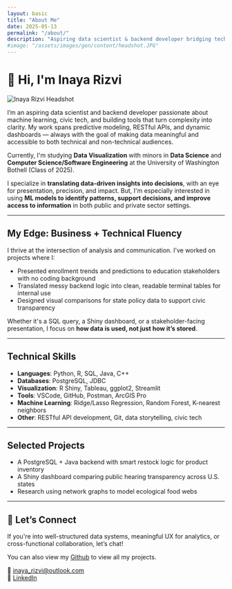 ```yaml
---
layout: basic
title: "About Me"
date: 2025-05-13
permalink: "/about/"
description: "Aspiring data scientist & backend developer bridging technical systems with real-world impact."
#image: "/assets/images/gen/content/headshot.JPG"
---
```


# 👋 Hi, I'm Inaya Rizvi

<div class="row align-items-center mb-5">
  <div class="col-md-4 text-center">
    <img src="/assets/images/about/headshot.jpg" class="img-fluid rounded" style="max-width: 200px;" alt="Inaya Rizvi Headshot">
  </div>
  <div class="col-md-8">
    <p>
      I’m an aspiring data scientist and backend developer passionate about machine learning, civic tech, and building tools that turn complexity into clarity. My work spans predictive modeling, RESTful APIs, and dynamic dashboards — always with the goal of making data meaningful and accessible to both technical and non-technical audiences.
    </p>
  </div>
</div>

Currently, I'm studying **Data Visualization** with minors in **Data Science** and **Computer Science/Software Engineering** at the University of Washington Bothell (Class of 2025). 

I specialize in **translating data-driven insights into decisions**, with an eye for presentation, precision, and impact. But, I'm especially interested in using **ML models to identify patterns, support decisions, and improve access to information** in both public and private sector settings.

---

## My Edge: Business + Technical Fluency

I thrive at the intersection of analysis and communication. I’ve worked on projects where I:

- Presented enrollment trends and predictions to education stakeholders with no coding background
- Translated messy backend logic into clean, readable terminal tables for internal use
- Designed visual comparisons for state policy data to support civic transparency

Whether it's a SQL query, a Shiny dashboard, or a stakeholder-facing presentation, I focus on **how data is used, not just how it’s stored**.

---

## Technical Skills

- **Languages**: Python, R, SQL, Java, C++  
- **Databases**: PostgreSQL, JDBC  
- **Visualization**: R Shiny, Tableau, ggplot2, Streamlit  
- **Tools**: VSCode, GitHub, Postman, ArcGIS Pro
- **Machine Learning**: Ridge/Lasso Regression, Random Forest, K-nearest neighbors 
- **Other**: RESTful API development, Git, data storytelling, civic tech

---

## Selected Projects

- A PostgreSQL + Java backend with smart restock logic for product inventory
- A Shiny dashboard comparing public hearing transparency across U.S. states
- Research using network graphs to model ecological food webs

---

## 🤝 Let’s Connect

If you're into well-structured data systems, meaningful UX for analytics, or cross-functional collaboration, let’s chat!

You can also view my [Github](https://github.com/inaya-r) to view all my projects.  

📧 [inaya_rizvi@outlook.com](mailto:inaya_rizvi@outlook.com)  
🔗 [LinkedIn](https://www.linkedin.com/in/inaya-rizvi/)
